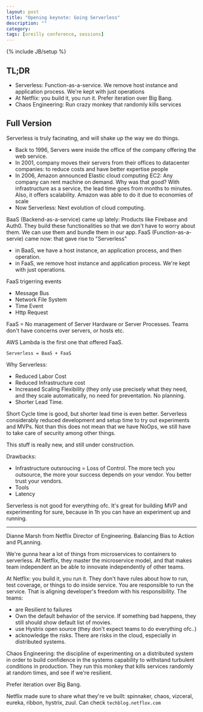 ```yaml
---
layout: post
title: "Opening keynote: Going Serverless"
description: ""
category: 
tags: [oreilly conference, sessions]
---
```

{% include JB/setup %}

## TL;DR
- Serverless: Function-as-a-service. We remove host instance and application process. We're kept with just operations
- At Netflix: you build it, you run it. Prefer iteration over Big Bang. 
- Chaos Engineering: Run crazy monkey that randomly kills services

## Full Version

Serverless is truly facinating, and will shake up the way we do things. 

- Back to 1996, Servers were inside the office of the company offering the web service. 
- In 2001, company moves their servers from their offices to datacenter companies: to reduce costs and have better expertise people
- In 2006, Amazon announced Elastic cloud computing EC2: Any company can rent machine on demand. Why was that good? With infrastructure as a service, the lead time goes from months to minutes. Also, it offers scalability. Amazon was able to do it due to economies of scale
- Now Serverless: Next evolution of cloud computing. 

BaaS (Backend-as-a-service) came up lately: Products like Firebase and Auth0. They build these functionalities so that we don't have to worry about them. We can use them and bundle them in our app.
FaaS (Function-as-a-servie) came now: that gave rise to "Serverless"

- in BaaS, we have a host instance, an application process, and then operation.
- in FaaS, we remove host instance and application process. We're kept with just operations. 

FaaS trigerring events
- Message Bus
- Network File System
- Time Event
- Http Request

FaaS = No management of Server Hardware or Server Processes. Teams don't have concerns over servers, or hosts etc. 

AWS Lambda is the first one that offered FaaS.

`Serverless = BaaS + FaaS`

Why Serverless:

- Reduced Labor Cost
- Reduced Infrastructure cost
- Increased Scaling Flexibility (they only use precisely what they need, and they scale automatically, no need for preventation. No planning.
- Shorter Lead Time. 

Short Cycle time is good, but shorter lead time is even better. Serverless considerably reduced development and setup time to try out experiments and MVPs.
Not than this does not mean that we have NoOps, we still have to take care of security among other things. 

This stuff is really new, and still under construction.

Drawbacks:
- Infrastructure outsroucing = Loss of Control. The more tech you outsource, the  more your success depends on your vendor. You better trust your vendors.
- Tools
- Latency 

Serverless is not good for everything ofc. It's great for building MVP and experimenting for sure, because in 1h you can have an experiment up and running.

--- 
Dianne Marsh from Netflix Director of Engineering.
Balancing Bias to Action and PLanning. 

We're gunna hear a lot of things from microservices to containers to serverless. 
At Netflix, they master the microservice model, and that makes team independent an be able to innovate independently of other teams. 

At Netflix: you build it, you run it. They don't have rules about how to run, test coverage, or things to do inside service. You are responsible to run the service. That is aligning developer's freedom with his responsibility.
The teams:

- are Resilient to failures
- Own the default behavior of the service. If something bad happens, they still should show default list of movies. 
- use Hystrix open source (they don't expect teams to do everything ofc..)
- acknowledge the risks. There are risks in the cloud, especially in distributed systems.

Chaos Engineering: the discipline of experimenting on a distributed system in order to build confidence in the systems capability to withstand turbulent conditions in production. They run this monkey that kills services randomly at random times, and see if we're resilient. 

Prefer iteration over Big Bang. 

Netflix made sure to share what they're ve built: spinnaker, chaos, vizceral, eureka, ribbon, hystrix, zuul. Can check `techblog.netflox.com`
